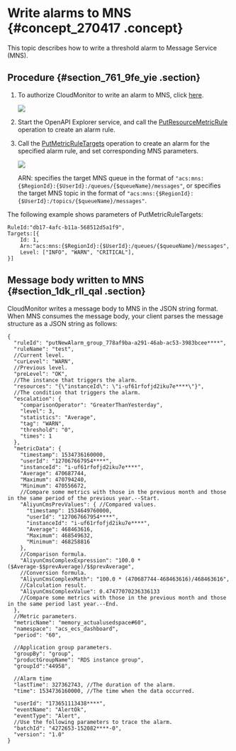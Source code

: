 # Write alarms to MNS {#concept_270417 .concept}

This topic describes how to write a threshold alarm to Message Service \(MNS\).

## Procedure {#section_761_9fe_yie .section}

1.  To authorize CloudMonitor to write an alarm to MNS, click [here](https://ram.console.aliyun.com/#/role/authorize?request=%7B%22Requests%22:%20%7B%22request1%22:%20%7B%22RoleName%22:%20%22AliyunCloudMonitorDefaultRole%22,%20%22TemplateId%22:%20%22DefaultRole%22%7D%7D,%20%22ReturnUrl%22:%20%22http:%2F%2Fcms.console.aliyun.com%2F%23%2Feventsubscription%2Ffault%22,%20%22Service%22:%20%22CloudMonitor%22%7D).

    ![](http://static-aliyun-doc.oss-cn-hangzhou.aliyuncs.com/assets/img/223330/156160585647776_en-US.png)

2.  Start the OpenAPI Explorer service, and call the [PutResourceMetricRule](https://api.aliyun.com/#/?product=Cms&api=PutResourceMetricRule) operation to create an alarm rule.
3.  Call the [PutMetricRuleTargets](https://api.aliyun.com/#/?product=Cms&api=PutMetricRuleTargets) operation to create an alarm for the specified alarm rule, and set corresponding MNS parameters.

    ![](http://static-aliyun-doc.oss-cn-hangzhou.aliyuncs.com/assets/img/223330/156160585747778_en-US.png)

    ARN: specifies the target MNS queue in the format of `"acs:mns:{$RegionId}:{$UserId}:/queues/{$queueName}/messages"`, or specifies the target MNS topic in the format of `"acs:mns:{$RegionId}:{$UserId}:/topics/{$queueName}/messages"`.


The following example shows parameters of PutMetricRuleTargets:

``` {#codeblock_swx_s3f_ada}
RuleId:"db17-4afc-b11a-568512d5a1f9",
Targets:[{
    Id: 1,
    Arn:"acs:mns:{$RegionId}:{$UserId}:/queues/{$queueName}/messages",
    Level: ["INFO", "WARN", "CRITICAL"],
}]
```

## Message body written to MNS {#section_1dk_rll_qal .section}

CloudMonitor writes a message body to MNS in the JSON string format. When MNS consumes the message body, your client parses the message structure as a JSON string as follows:

``` {#codeblock_8d1_wso_1p1 .language-json}
{
  "ruleId": "putNewAlarm_group_778af9ba-a291-46ab-ac53-3983bcee****",
  "ruleName": "test",
  //Current level.
  "curLevel": "WARN",
  //Previous level.
  "preLevel": "OK",
  //The instance that triggers the alarm.
  "resources": "{\"instanceId\": \"i-uf61rfofjd2iku7e****\"}",
  //The condition that triggers the alarm.
  "escalation": {
    "comparisonOperator": "GreaterThanYesterday",
    "level": 3,
    "statistics": "Average",
    "tag": "WARN",
    "threshold": "0",
    "times": 1
  },
  "metricData": {
    "timestamp": 1534736160000,
    "userId": "127067667954****",
    "instanceId": "i-uf61rfofjd2iku7e****",
    "Average": 470687744,
    "Maximum": 470794240,
    "Minimum": 470556672,
    //Compare some metrics with those in the previous month and those in the same period of the previous year.--Start.
    "AliyunCmsPrevValues": { //Compared values.
      "timestamp": 1534649760000,
      "userId": "127067667954****",
      "instanceId": "i-uf61rfofjd2iku7e****",
      "Average": 468463616,
      "Maximum": 468549632,
      "Minimum": 468258816
    },
    //Comparison formula.
    "AliyunCmsComplexExpression": "100.0 * ($Average-$$prevAverage)/$$prevAverage",
    //Conversion formula.
    "AliyunCmsComplexMath": "100.0 * (470687744-468463616)/468463616",
    //Calculation result.
    "AliyunCmsComplexValue": 0.47477070236336133
    //Compare some metrics with those in the previous month and those in the same period last year.--End.
  },
  //Metric parameters.
  "metricName": "memory_actualusedspace#60",
  "namespace": "acs_ecs_dashboard",
  "period": "60",

  //Application group parameters.
  "groupBy": "group",
  "productGroupName": "RDS instance group",
  "groupId":"44958",

  //Alarm time
  "lastTime": 327362743, //The duration of the alarm.
  "time": 1534736160000, //The time when the data occurred.

  "userId": "173651113438****",
  "eventName": "AlertOk",
  "eventType": "Alert",
  //Use the following parameters to trace the alarm.
  "batchId": "4272653-152082****-0",
  "version": "1.0"
}
```

